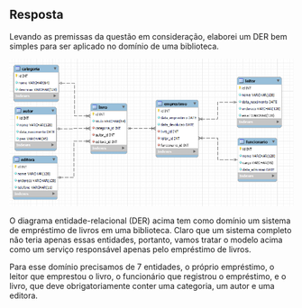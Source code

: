 ## Resposta
Levando as premissas da questão em consideração, elaborei um DER bem simples para ser aplicado no domínio de uma biblioteca.

![DER da biblioteca](DER%20biblioteca.png)

O diagrama entidade-relacional (DER) acima tem como domínio um sistema de empréstimo de livros em uma biblioteca. Claro que um sistema completo não teria apenas essas entidades, portanto, vamos tratar o modelo acima como um serviço responsável apenas pelo empréstimo de livros.

Para esse domínio precisamos de 7 entidades, o próprio empréstimo, o leitor que emprestou o livro, o funcionário que registrou o empréstimo, e o livro, que deve obrigatoriamente conter uma categoria, um autor e uma editora.